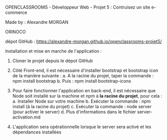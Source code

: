 OPENCLASSROOMS - Développeur Web - Projet 5 : Contruisez un site e-commerce

Made by : Alexandre MORGAN

ORINOCO

dépot GitHub : https://alexandre-morgan.github.io/openclassrooms-projet5/


Installation et mise en marche de l'application :

1. Cloner le projet depuis le dépot GitHub

2. Côté Front-end, il est nécessaire d'installer bootstrap et bootstrap icon de la manière suivante :
    a. A la racine du projet, taper la commande : npm install bootstrap
    b. Puis : npm install bootstrap-icons

3. Pour faire fonctionner l'application en back-end, il est nécessaire que Node soit installé sur la machine et npm à <strong>la racine du projet</strong>, pour cela :
    a. Installer Node sur votre machine
    b. Exécuter la commande : npm install (à la racine du projet)
    c. Exécuter la commande : node server (pour activer le server)
    d. Plus d'informations dans le fichier server-activation.md

4. L'application sera opérationnelle lorsque le server sera activé et les dépendances installées